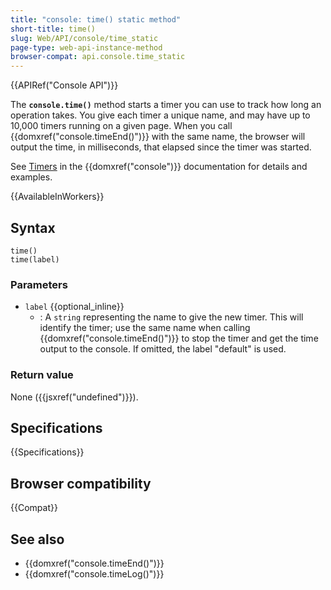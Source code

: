 ```yaml
---
title: "console: time() static method"
short-title: time()
slug: Web/API/console/time_static
page-type: web-api-instance-method
browser-compat: api.console.time_static
---
```


{{APIRef("Console API")}}

The **`console.time()`** method starts a timer you can use to track
how long an operation takes. You give each timer a unique name, and may have up to 10,000 timers
running on a given page. When you call {{domxref("console.timeEnd()")}} with the same name, the
browser will output the time, in milliseconds, that elapsed since the timer was started.

See [Timers](/en-US/docs/Web/API/console#timers) in the
{{domxref("console")}} documentation for details and examples.

{{AvailableInWorkers}}

## Syntax

```js-nolint
time()
time(label)
```

### Parameters

- `label` {{optional_inline}}
  - : A `string` representing the name to give the new timer. This will identify the timer; use the same name when
    calling {{domxref("console.timeEnd()")}} to stop the timer and get the time output to
    the console. If omitted, the label "default" is used.

### Return value

None ({{jsxref("undefined")}}).

## Specifications

{{Specifications}}

## Browser compatibility

{{Compat}}

## See also

- {{domxref("console.timeEnd()")}}
- {{domxref("console.timeLog()")}}

